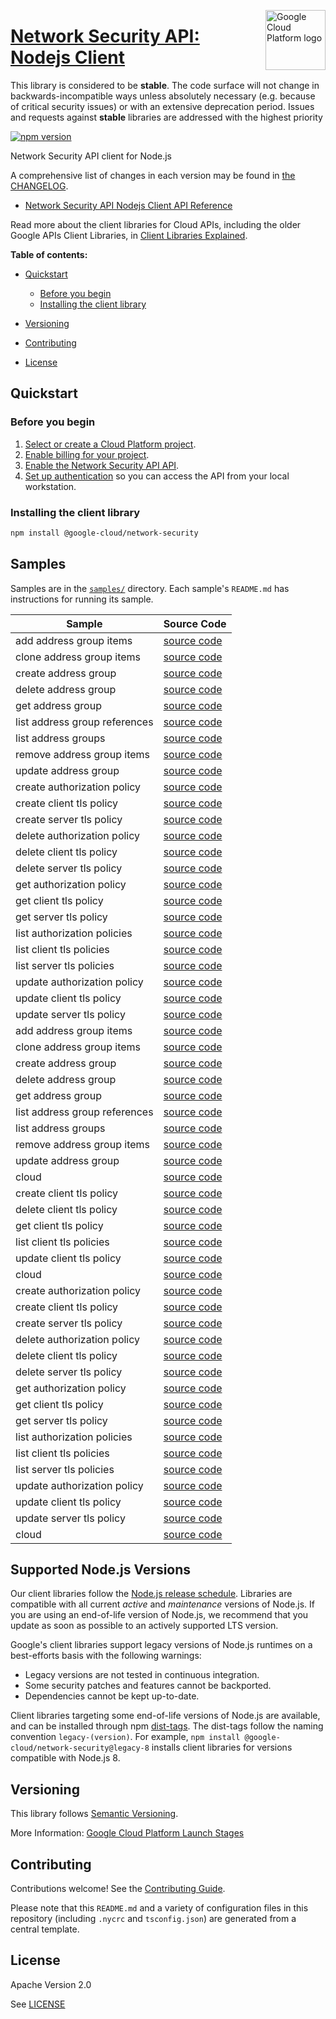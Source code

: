 [//]: # "This README.md file is auto-generated, all changes to this file will be lost."
[//]: # "The comments you see below are used to generate those parts of the template in later states."
<img src="https://avatars2.githubusercontent.com/u/2810941?v=3&s=96" alt="Google Cloud Platform logo" title="Google Cloud Platform" align="right" height="96" width="96"/>

# [Network Security API: Nodejs Client][homepage]

This library is considered to be **stable**. The code surface will not change in backwards-incompatible ways
unless absolutely necessary (e.g. because of critical security issues) or with
an extensive deprecation period. Issues and requests against **stable** libraries
are addressed with the highest priority

[![npm version](https://img.shields.io/npm/v/@google-cloud/network-security.svg)](https://www.npmjs.org/package/@google-cloud/network-security)

Network Security API client for Node.js

[//]: # "partials.introduction"

A comprehensive list of changes in each version may be found in
[the CHANGELOG][homepage_changelog].

* [Network Security API Nodejs Client API Reference](https://cloud.google.com/nodejs/docs/reference/networksecurity/latest)


Read more about the client libraries for Cloud APIs, including the older
Google APIs Client Libraries, in [Client Libraries Explained][explained].

[explained]: https://cloud.google.com/apis/docs/client-libraries-explained

**Table of contents:**

* [Quickstart](#quickstart)
  * [Before you begin](#before-you-begin)
  * [Installing the client library](#installing-the-client-library)

* [Versioning](#versioning)
* [Contributing](#contributing)
* [License](#license)

## Quickstart
### Before you begin

1.  [Select or create a Cloud Platform project][projects].
1.  [Enable billing for your project][billing].
1.  [Enable the Network Security API API][enable_api].
1.  [Set up authentication][auth] so you can access the
    API from your local workstation.
### Installing the client library

```bash
npm install @google-cloud/network-security
```

[//]: # "partials.body"

## Samples

Samples are in the [`samples/`][homepage_samples] directory. Each sample's `README.md` has instructions for running its sample.

| Sample                      | Source Code                       |
| --------------------------- | --------------------------------- |
| add address group items | [source code](https://github.com/googleapis/google-cloud-node/blob/main/packages/google-cloud-networksecurity/samples/generated/v1/address_group_service.add_address_group_items.js) |
| clone address group items | [source code](https://github.com/googleapis/google-cloud-node/blob/main/packages/google-cloud-networksecurity/samples/generated/v1/address_group_service.clone_address_group_items.js) |
| create address group | [source code](https://github.com/googleapis/google-cloud-node/blob/main/packages/google-cloud-networksecurity/samples/generated/v1/address_group_service.create_address_group.js) |
| delete address group | [source code](https://github.com/googleapis/google-cloud-node/blob/main/packages/google-cloud-networksecurity/samples/generated/v1/address_group_service.delete_address_group.js) |
| get address group | [source code](https://github.com/googleapis/google-cloud-node/blob/main/packages/google-cloud-networksecurity/samples/generated/v1/address_group_service.get_address_group.js) |
| list address group references | [source code](https://github.com/googleapis/google-cloud-node/blob/main/packages/google-cloud-networksecurity/samples/generated/v1/address_group_service.list_address_group_references.js) |
| list address groups | [source code](https://github.com/googleapis/google-cloud-node/blob/main/packages/google-cloud-networksecurity/samples/generated/v1/address_group_service.list_address_groups.js) |
| remove address group items | [source code](https://github.com/googleapis/google-cloud-node/blob/main/packages/google-cloud-networksecurity/samples/generated/v1/address_group_service.remove_address_group_items.js) |
| update address group | [source code](https://github.com/googleapis/google-cloud-node/blob/main/packages/google-cloud-networksecurity/samples/generated/v1/address_group_service.update_address_group.js) |
| create authorization policy | [source code](https://github.com/googleapis/google-cloud-node/blob/main/packages/google-cloud-networksecurity/samples/generated/v1/network_security.create_authorization_policy.js) |
| create client tls policy | [source code](https://github.com/googleapis/google-cloud-node/blob/main/packages/google-cloud-networksecurity/samples/generated/v1/network_security.create_client_tls_policy.js) |
| create server tls policy | [source code](https://github.com/googleapis/google-cloud-node/blob/main/packages/google-cloud-networksecurity/samples/generated/v1/network_security.create_server_tls_policy.js) |
| delete authorization policy | [source code](https://github.com/googleapis/google-cloud-node/blob/main/packages/google-cloud-networksecurity/samples/generated/v1/network_security.delete_authorization_policy.js) |
| delete client tls policy | [source code](https://github.com/googleapis/google-cloud-node/blob/main/packages/google-cloud-networksecurity/samples/generated/v1/network_security.delete_client_tls_policy.js) |
| delete server tls policy | [source code](https://github.com/googleapis/google-cloud-node/blob/main/packages/google-cloud-networksecurity/samples/generated/v1/network_security.delete_server_tls_policy.js) |
| get authorization policy | [source code](https://github.com/googleapis/google-cloud-node/blob/main/packages/google-cloud-networksecurity/samples/generated/v1/network_security.get_authorization_policy.js) |
| get client tls policy | [source code](https://github.com/googleapis/google-cloud-node/blob/main/packages/google-cloud-networksecurity/samples/generated/v1/network_security.get_client_tls_policy.js) |
| get server tls policy | [source code](https://github.com/googleapis/google-cloud-node/blob/main/packages/google-cloud-networksecurity/samples/generated/v1/network_security.get_server_tls_policy.js) |
| list authorization policies | [source code](https://github.com/googleapis/google-cloud-node/blob/main/packages/google-cloud-networksecurity/samples/generated/v1/network_security.list_authorization_policies.js) |
| list client tls policies | [source code](https://github.com/googleapis/google-cloud-node/blob/main/packages/google-cloud-networksecurity/samples/generated/v1/network_security.list_client_tls_policies.js) |
| list server tls policies | [source code](https://github.com/googleapis/google-cloud-node/blob/main/packages/google-cloud-networksecurity/samples/generated/v1/network_security.list_server_tls_policies.js) |
| update authorization policy | [source code](https://github.com/googleapis/google-cloud-node/blob/main/packages/google-cloud-networksecurity/samples/generated/v1/network_security.update_authorization_policy.js) |
| update client tls policy | [source code](https://github.com/googleapis/google-cloud-node/blob/main/packages/google-cloud-networksecurity/samples/generated/v1/network_security.update_client_tls_policy.js) |
| update server tls policy | [source code](https://github.com/googleapis/google-cloud-node/blob/main/packages/google-cloud-networksecurity/samples/generated/v1/network_security.update_server_tls_policy.js) |
| add address group items | [source code](https://github.com/googleapis/google-cloud-node/blob/main/packages/google-cloud-networksecurity/samples/generated/v1/organization_address_group_service.add_address_group_items.js) |
| clone address group items | [source code](https://github.com/googleapis/google-cloud-node/blob/main/packages/google-cloud-networksecurity/samples/generated/v1/organization_address_group_service.clone_address_group_items.js) |
| create address group | [source code](https://github.com/googleapis/google-cloud-node/blob/main/packages/google-cloud-networksecurity/samples/generated/v1/organization_address_group_service.create_address_group.js) |
| delete address group | [source code](https://github.com/googleapis/google-cloud-node/blob/main/packages/google-cloud-networksecurity/samples/generated/v1/organization_address_group_service.delete_address_group.js) |
| get address group | [source code](https://github.com/googleapis/google-cloud-node/blob/main/packages/google-cloud-networksecurity/samples/generated/v1/organization_address_group_service.get_address_group.js) |
| list address group references | [source code](https://github.com/googleapis/google-cloud-node/blob/main/packages/google-cloud-networksecurity/samples/generated/v1/organization_address_group_service.list_address_group_references.js) |
| list address groups | [source code](https://github.com/googleapis/google-cloud-node/blob/main/packages/google-cloud-networksecurity/samples/generated/v1/organization_address_group_service.list_address_groups.js) |
| remove address group items | [source code](https://github.com/googleapis/google-cloud-node/blob/main/packages/google-cloud-networksecurity/samples/generated/v1/organization_address_group_service.remove_address_group_items.js) |
| update address group | [source code](https://github.com/googleapis/google-cloud-node/blob/main/packages/google-cloud-networksecurity/samples/generated/v1/organization_address_group_service.update_address_group.js) |
| cloud | [source code](https://github.com/googleapis/google-cloud-node/blob/main/packages/google-cloud-networksecurity/samples/generated/v1/snippet_metadata_google.cloud.networksecurity.v1.json) |
| create client tls policy | [source code](https://github.com/googleapis/google-cloud-node/blob/main/packages/google-cloud-networksecurity/samples/generated/v1alpha1/network_security.create_client_tls_policy.js) |
| delete client tls policy | [source code](https://github.com/googleapis/google-cloud-node/blob/main/packages/google-cloud-networksecurity/samples/generated/v1alpha1/network_security.delete_client_tls_policy.js) |
| get client tls policy | [source code](https://github.com/googleapis/google-cloud-node/blob/main/packages/google-cloud-networksecurity/samples/generated/v1alpha1/network_security.get_client_tls_policy.js) |
| list client tls policies | [source code](https://github.com/googleapis/google-cloud-node/blob/main/packages/google-cloud-networksecurity/samples/generated/v1alpha1/network_security.list_client_tls_policies.js) |
| update client tls policy | [source code](https://github.com/googleapis/google-cloud-node/blob/main/packages/google-cloud-networksecurity/samples/generated/v1alpha1/network_security.update_client_tls_policy.js) |
| cloud | [source code](https://github.com/googleapis/google-cloud-node/blob/main/packages/google-cloud-networksecurity/samples/generated/v1alpha1/snippet_metadata_google.cloud.networksecurity.v1alpha1.json) |
| create authorization policy | [source code](https://github.com/googleapis/google-cloud-node/blob/main/packages/google-cloud-networksecurity/samples/generated/v1beta1/network_security.create_authorization_policy.js) |
| create client tls policy | [source code](https://github.com/googleapis/google-cloud-node/blob/main/packages/google-cloud-networksecurity/samples/generated/v1beta1/network_security.create_client_tls_policy.js) |
| create server tls policy | [source code](https://github.com/googleapis/google-cloud-node/blob/main/packages/google-cloud-networksecurity/samples/generated/v1beta1/network_security.create_server_tls_policy.js) |
| delete authorization policy | [source code](https://github.com/googleapis/google-cloud-node/blob/main/packages/google-cloud-networksecurity/samples/generated/v1beta1/network_security.delete_authorization_policy.js) |
| delete client tls policy | [source code](https://github.com/googleapis/google-cloud-node/blob/main/packages/google-cloud-networksecurity/samples/generated/v1beta1/network_security.delete_client_tls_policy.js) |
| delete server tls policy | [source code](https://github.com/googleapis/google-cloud-node/blob/main/packages/google-cloud-networksecurity/samples/generated/v1beta1/network_security.delete_server_tls_policy.js) |
| get authorization policy | [source code](https://github.com/googleapis/google-cloud-node/blob/main/packages/google-cloud-networksecurity/samples/generated/v1beta1/network_security.get_authorization_policy.js) |
| get client tls policy | [source code](https://github.com/googleapis/google-cloud-node/blob/main/packages/google-cloud-networksecurity/samples/generated/v1beta1/network_security.get_client_tls_policy.js) |
| get server tls policy | [source code](https://github.com/googleapis/google-cloud-node/blob/main/packages/google-cloud-networksecurity/samples/generated/v1beta1/network_security.get_server_tls_policy.js) |
| list authorization policies | [source code](https://github.com/googleapis/google-cloud-node/blob/main/packages/google-cloud-networksecurity/samples/generated/v1beta1/network_security.list_authorization_policies.js) |
| list client tls policies | [source code](https://github.com/googleapis/google-cloud-node/blob/main/packages/google-cloud-networksecurity/samples/generated/v1beta1/network_security.list_client_tls_policies.js) |
| list server tls policies | [source code](https://github.com/googleapis/google-cloud-node/blob/main/packages/google-cloud-networksecurity/samples/generated/v1beta1/network_security.list_server_tls_policies.js) |
| update authorization policy | [source code](https://github.com/googleapis/google-cloud-node/blob/main/packages/google-cloud-networksecurity/samples/generated/v1beta1/network_security.update_authorization_policy.js) |
| update client tls policy | [source code](https://github.com/googleapis/google-cloud-node/blob/main/packages/google-cloud-networksecurity/samples/generated/v1beta1/network_security.update_client_tls_policy.js) |
| update server tls policy | [source code](https://github.com/googleapis/google-cloud-node/blob/main/packages/google-cloud-networksecurity/samples/generated/v1beta1/network_security.update_server_tls_policy.js) |
| cloud | [source code](https://github.com/googleapis/google-cloud-node/blob/main/packages/google-cloud-networksecurity/samples/generated/v1beta1/snippet_metadata_google.cloud.networksecurity.v1beta1.json) |


## Supported Node.js Versions

Our client libraries follow the [Node.js release schedule](https://github.com/nodejs/release#release-schedule).
Libraries are compatible with all current _active_ and _maintenance_ versions of
Node.js.
If you are using an end-of-life version of Node.js, we recommend that you update
as soon as possible to an actively supported LTS version.

Google's client libraries support legacy versions of Node.js runtimes on a
best-efforts basis with the following warnings:

* Legacy versions are not tested in continuous integration.
* Some security patches and features cannot be backported.
* Dependencies cannot be kept up-to-date.

Client libraries targeting some end-of-life versions of Node.js are available, and
can be installed through npm [dist-tags](https://docs.npmjs.com/cli/dist-tag).
The dist-tags follow the naming convention `legacy-(version)`.
For example, `npm install @google-cloud/network-security@legacy-8` installs client libraries
for versions compatible with Node.js 8.

## Versioning

This library follows [Semantic Versioning](http://semver.org/).

More Information: [Google Cloud Platform Launch Stages][launch_stages]

[launch_stages]: https://cloud.google.com/terms/launch-stages

## Contributing

Contributions welcome! See the [Contributing Guide](https://github.com/googleapis/google-cloud-node/blob/main/packages/google-cloud-networksecurity/CONTRIBUTING.md).

Please note that this `README.md`
and a variety of configuration files in this repository (including `.nycrc` and `tsconfig.json`)
are generated from a central template.

## License

Apache Version 2.0

See [LICENSE](https://github.com/googleapis/google-cloud-node/blob/main/packages/google-cloud-networksecurity/LICENSE)

[shell_img]: https://gstatic.com/cloudssh/images/open-btn.png
[projects]: https://console.cloud.google.com/project
[billing]: https://support.google.com/cloud/answer/6293499#enable-billing
[enable_api]: https://console.cloud.google.com/flows/enableapi?apiid=networksecurity.googleapis.com
[auth]: https://cloud.google.com/docs/authentication/external/set-up-adc-local
[homepage_samples]: https://github.com/googleapis/google-cloud-node/blob/main/packages/google-cloud-networksecurity/samples
[homepage_changelog]: https://github.com/googleapis/google-cloud-node/blob/main/packages/google-cloud-networksecurity/CHANGELOG.md
[homepage]: https://github.com/googleapis/google-cloud-node/blob/main/packages/google-cloud-networksecurity

